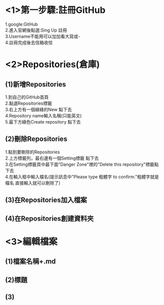 <1>第一步驟:註冊GitHub
===================
1.google:GitHub<br>
2.進入官網後點選:Sing Up 註冊<br>
3.Username不能用可以加加看大寫或-<br>
4.註冊完成後去信箱收信<br>

<2>Repositories(倉庫)
================
(1)新增Repositories
-----------------
1.到自己的GitHub首頁<br>
2.點選Repositories標籤<br>
3.右上方有一個綠綠的New 點下去<br>
4.Repository name輸入名稱(只能英文)<br>
5.最下方綠色Create repository 點下去<br>

(2)刪除Repositories
--------------

1.點到要刪除的Repositories<br>
2.上方標籤列，最右邊有一個Setting標籤 點下去<br>
3.在Setting標籤頁中最下面"Danger Zone"裡的"Delete this repository"標籤點下去<br>
4.在輸入框中輸入檔名(提示訊息中"Please type 粗體字 to confirm."粗體字就是檔名 直接輸入就可以刪除了)<br>

(3)在Repositories加入檔案
------------
(4)在Repositories創建資料夾
------------
<3>編輯檔案
================
(1)檔案名稱+.md
-----------------
(2)標題
-----------------
(3)
-----------------
